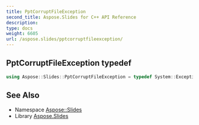 ```yaml
---
title: PptCorruptFileException
second_title: Aspose.Slides for C++ API Reference
description: 
type: docs
weight: 6605
url: /aspose.slides/pptcorruptfileexception/
---
```

## PptCorruptFileException typedef




```cpp
using Aspose::Slides::PptCorruptFileException = typedef System::ExceptionWrapper<Details_PptCorruptFileException>
```

## See Also

* Namespace [Aspose::Slides](../)
* Library [Aspose.Slides](../../)